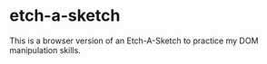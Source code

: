 # etch-a-sketch
This is a browser version of an Etch-A-Sketch to practice my DOM manipulation skills.